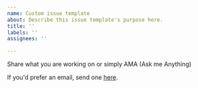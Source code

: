 ```yaml
---
name: Custom issue template
about: Describe this issue template's purpose here.
title: ''
labels: ''
assignees: ''

---
```


Share what you are working on or simply AMA (Ask me Anything)

If you'd prefer an email, send one [here](mailto:ndagis@gmail.com).

